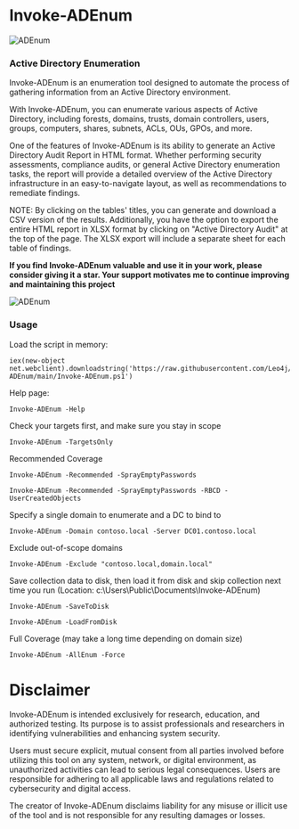 # Invoke-ADEnum
![ADEnum](https://github.com/Leo4j/Invoke-ADEnum/assets/61951374/93fe1fed-6056-4ba0-ae5b-6f3ac4c62ddc)

### Active Directory Enumeration
Invoke-ADEnum is an enumeration tool designed to automate the process of gathering information from an Active Directory environment.

With Invoke-ADEnum, you can enumerate various aspects of Active Directory, including forests, domains, trusts, domain controllers, users, groups, computers, shares, subnets, ACLs, OUs, GPOs, and more.

One of the features of Invoke-ADEnum is its ability to generate an Active Directory Audit Report in HTML format. Whether performing security assessments, compliance audits, or general Active Directory enumeration tasks, the report will provide a detailed overview of the Active Directory infrastructure in an easy-to-navigate layout, as well as recommendations to remediate findings.

NOTE: By clicking on the tables' titles, you can generate and download a CSV version of the results. Additionally, you have the option to export the entire HTML report in XLSX format by clicking on "Active Directory Audit" at the top of the page. The XLSX export will include a separate sheet for each table of findings.

**If you find Invoke-ADEnum valuable and use it in your work, please consider giving it a star. Your support motivates me to continue improving and maintaining this project**

![ADEnum](https://github.com/Leo4j/Invoke-ADEnum/assets/61951374/67527c9b-330b-4437-8d4d-7b7d5742607e)

### Usage

Load the script in memory:
  
```
iex(new-object net.webclient).downloadstring('https://raw.githubusercontent.com/Leo4j/Invoke-ADEnum/main/Invoke-ADEnum.ps1')
```

Help page:

```
Invoke-ADEnum -Help
```

Check your targets first, and make sure you stay in scope

```
Invoke-ADEnum -TargetsOnly
```

Recommended Coverage

```
Invoke-ADEnum -Recommended -SprayEmptyPasswords
```
```
Invoke-ADEnum -Recommended -SprayEmptyPasswords -RBCD -UserCreatedObjects
```

Specify a single domain to enumerate and a DC to bind to

```
Invoke-ADEnum -Domain contoso.local -Server DC01.contoso.local
```

Exclude out-of-scope domains

```
Invoke-ADEnum -Exclude "contoso.local,domain.local"
```

Save collection data to disk, then load it from disk and skip collection next time you run (Location: c:\Users\Public\Documents\Invoke-ADEnum)

```
Invoke-ADEnum -SaveToDisk
```
```
Invoke-ADEnum -LoadFromDisk
```

Full Coverage (may take a long time depending on domain size)

```
Invoke-ADEnum -AllEnum -Force
```
# Disclaimer

Invoke-ADEnum is intended exclusively for research, education, and authorized testing. Its purpose is to assist professionals and researchers in identifying vulnerabilities and enhancing system security. 

Users must secure explicit, mutual consent from all parties involved before utilizing this tool on any system, network, or digital environment, as unauthorized activities can lead to serious legal consequences. Users are responsible for adhering to all applicable laws and regulations related to cybersecurity and digital access.

The creator of Invoke-ADEnum disclaims liability for any misuse or illicit use of the tool and is not responsible for any resulting damages or losses.
